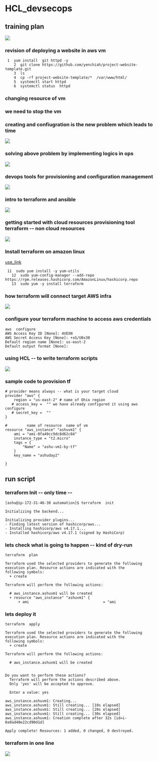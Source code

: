 # HCL_devsecops

## training plan 

<img src="plan.png">

### revision of deploying a website in aws vm 

```
 1  yum install  git httpd -y 
    2  git clone https://github.com/yenchiah/project-website-template.git
    3  ls
    4  cp -rf project-website-template/*  /var/www/html/
    5  systemctl start httpd
    6  systemctl status  httpd
```

### changing resource of vm 

### we need to stop the vm 

### creating and confiugration is the new problem which leads to time 

<img src="prob1.png">

### solving above problem by implementing logics in ops 

<img src="prob2.png">

### devops tools for provisioning and configuration management

<img src="devops.png">

### intro to terraform and ansible 

<img src="devops1.png">

### getting started with cloud resources provisioning tool  terraform -- non cloud resources 

<img src="terraform.png">

### Install terraform on amazon linux 

[use_link](https://learn.hashicorp.com/tutorials/terraform/install-cli)

```
 11  sudo yum install -y yum-utils
   12  sudo yum-config-manager --add-repo https://rpm.releases.hashicorp.com/AmazonLinux/hashicorp.repo
   13  sudo yum -y install terraform
```

### how terraform will connect target AWS infra 

<img src="api.png">

### configure your terraform machine to access aws credentials 

```
aws  configure  
AWS Access Key ID [None]: 4VEXN
AWS Secret Access Key [None]: +sG/U0x30
Default region name [None]: us-east-2
Default output format [None]: 
```

### using HCL -- to write terraform scripts 

<img src="hcl.png">

### sample code to provision tf 

```
# provider means always -- what is your target cloud 
provider "aws" {
    region = "us-east-2" # name of Ohio region  
   # access_key =  "" we have already configured it using aws configure 
   # secret_key =  ""
}

#         name of resource  name of vm 
resource "aws_instance" "ashuvm1" {
    ami = "ami-0fa49cc9dc8d62c84"
    instance_type = "t2.micro"
    tags = {
        "Name" = "ashu-vm1-by-tf"
    }
    key_name = "ashuday2"
    
} 

```

## run script 

### terraform Init -- only time --

```
[ashu@ip-172-31-46-30 automation]$ terraform  init 

Initializing the backend...

Initializing provider plugins...
- Finding latest version of hashicorp/aws...
- Installing hashicorp/aws v4.17.1...
- Installed hashicorp/aws v4.17.1 (signed by HashiCorp)

```

### lets check what is going to happen -- kind of dry-run 

```
terraform  plan 

Terraform used the selected providers to generate the following execution plan. Resource actions are indicated with the
following symbols:
  + create

Terraform will perform the following actions:

  # aws_instance.ashuvm1 will be created
  + resource "aws_instance" "ashuvm1" {
      + ami                                  = "ami
```

### lets deploy it 

```
terraform  apply 

Terraform used the selected providers to generate the following execution plan. Resource actions are indicated with the
following symbols:
  + create

Terraform will perform the following actions:

  # aws_instance.ashuvm1 will be created
  
  
Do you want to perform these actions?
  Terraform will perform the actions described above.
  Only 'yes' will be accepted to approve.

  Enter a value: yes

aws_instance.ashuvm1: Creating...
aws_instance.ashuvm1: Still creating... [10s elapsed]
aws_instance.ashuvm1: Still creating... [20s elapsed]
aws_instance.ashuvm1: Still creating... [30s elapsed]
aws_instance.ashuvm1: Creation complete after 32s [id=i-0a9ad48e22cd90d1d]

Apply complete! Resources: 1 added, 0 changed, 0 destroyed.
```

### terraform in one line 

<img src="terrform111.png">



